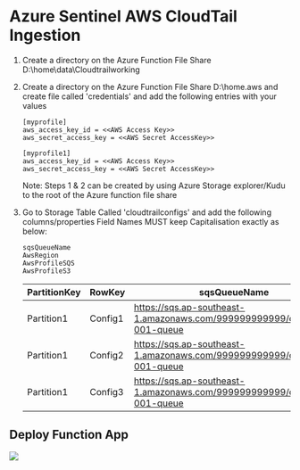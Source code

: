 # Azure Sentinel AWS CloudTail Ingestion

1. Create a directory on the Azure Function File Share D:\home\data\Cloudtrailworking

2. Create a directory on the Azure Function File Share D:\home\.aws and create file called 'credentials' and add the following entries with your values
	```
	[myprofile]
	aws_access_key_id = <<AWS Access Key>>
	aws_secret_access_key = <<AWS Secret AccessKey>>
	
	[myprofile1]
	aws_access_key_id = <<AWS Access Key>>
	aws_secret_access_key = <<AWS Secret AccessKey>>
	```
	Note: Steps 1 & 2 can be created by using Azure Storage explorer/Kudu to the root of the Azure function file share

3. Go to Storage Table Called 'cloudtrailconfigs' and add the following columns/properties
   Field Names MUST keep Capitalisation exactly as below:
   ```
   sqsQueueName
   AwsRegion
   AwsProfileSQS
   AwsProfileS3
   ```
	
	| PartitionKey | RowKey  |                             sqsQueueName                                   | AwsRegion | AwsProfileSQS | AwsProfileS3 |
    |--------------|---------|----------------------------------------------------------------------------|-----------|---------------|--------------|
	| Partition1   | Config1 | https://sqs.ap-southeast-1.amazonaws.com/999999999999/cloudtrail-001-queue | us-east-2 | myprofile1    | myprofile1   |
	| Partition1   | Config2 | https://sqs.ap-southeast-1.amazonaws.com/999999999999/cloudtrail-001-queue | us-east-2 | myprofile2    | myprofile2   |
	| Partition1   | Config3 | https://sqs.ap-southeast-1.amazonaws.com/999999999999/cloudtrail-001-queue | us-east-2 | myprofile3    | myprofile3   |

## Deploy Function App
<a href="https://portal.azure.com/#create/Microsoft.Template/uri/" target="_blank">
    <img src="https://aka.ms/deploytoazurebutton""/>
</a>